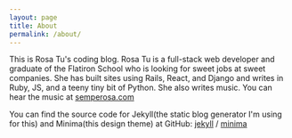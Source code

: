 ```yaml
---
layout: page
title: About
permalink: /about/
---
```


This is Rosa Tu's coding blog. Rosa Tu is a full-stack web developer and graduate of the Flatiron School who is looking for sweet jobs at sweet companies. She has built sites using Rails, React, and Django and writes in Ruby, JS, and a teeny tiny bit of Python. She also writes music. You can hear the music at [semperosa.com](https://semperosa.com/)

You can find the source code for Jekyll(the static blog generator I'm using for this) and Minima(this design theme) at GitHub:
[jekyll][jekyll-organization] /
[minima](https://github.com/jekyll/minima)

[jekyll-organization]: https://github.com/jekyll
